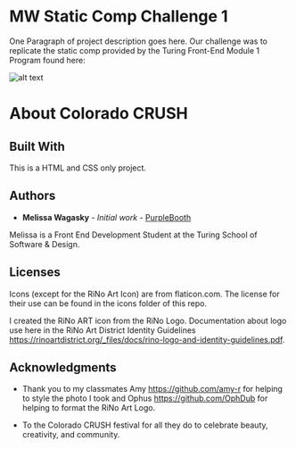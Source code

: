 # MW Static Comp Challenge 1

One Paragraph of project description goes here. Our challenge was to replicate the static comp provided by the Turing Front-End Module 1 Program found here:

![alt text](images/static-comp-challenge-image.png "Static Comp")


# About Colorado CRUSH



## Built With

This is a HTML and CSS only project.

## Authors

* **Melissa Wagasky** - *Initial work* - [PurpleBooth](https://github.com/PurpleBooth)

Melissa is a Front End Development Student at the Turing School of Software & Design.

## Licenses

Icons (except for the RiNo Art Icon) are from flaticon.com. The license for their use can be found in the icons folder of this repo.

I created the RiNo ART icon from the RiNo Logo. Documentation about logo use here in the RiNo Art District Identity Guidelines https://rinoartdistrict.org/_files/docs/rino-logo-and-identity-guidelines.pdf.

## Acknowledgments

* Thank you to my classmates Amy https://github.com/amy-r for helping to style the photo I took and Ophus https://github.com/OphDub for helping to format the RiNo Art Logo.

* To the Colorado CRUSH festival for all they do to celebrate beauty, creativity, and community.
